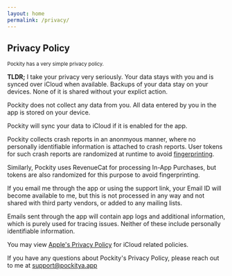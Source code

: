 ```yaml
---
layout: home
permalink: /privacy/
---
```


## Privacy Policy

<small>Pockity has a very simple privacy policy.</small>

**TLDR;** I take your privacy very seriously. Your data stays with you and is synced over iCloud when available. Backups of your data stay on your devices. None of it is shared without your explict action. 

Pockity does not collect any data from you. All data entered by you in the app is stored on your device. 

Pockity will sync your data to iCloud if it is enabled for the app. 

Pockity collects crash reports in an anonmyous manner, where no personally identifiable information is attached to crash reports. User tokens for such crash reports are randomized at runtime to avoid [fingerprinting](https://www.mozilla.org/en-US/firefox/features/block-fingerprinting/). 

Similarly, Pockity uses RevenueCat for processing In-App Purchases, but tokens are also randomized for this purpose to avoid fingerprinting. 

If you email me through the app or using the support link, your Email ID will become available to me, but this is not processed in any way and not shared with third party vendors, or added to any mailing lists. 

Emails sent through the app will contain app logs and additional information, which is purely used for tracing issues. Neither of these include personally identifiable information. 

You may view [Apple's Privacy Policy](https://www.apple.com/legal/privacy/en-ww/) for iCloud related policies.

If you have any questions about Pockity's Privacy Policy, please reach out to me at [support@pockitya.app](mailto:support@pockity.app)